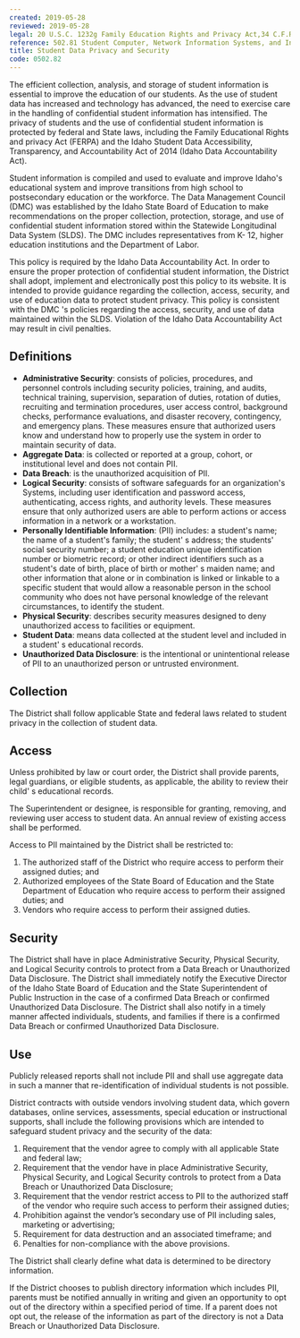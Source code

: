 ```yaml
---
created: 2019-05-28
reviewed: 2019-05-28
legal: 20 U.S.C. 1232g Family Education Rights and Privacy Act,34 C.F.R. 99 Family Education Rights and Privacy Act,I.C. 33-133 Idaho Student Data Accessibility, Transparency, and Accountability Act
reference: 502.81 Student Computer, Network Information Systems, and Internet Acceptable Use 602 Instructional Technology
title: Student Data Privacy and Security
code: 0502.82
---
```



The efficient collection, analysis, and storage of student information is essential to improve the education of our students. As the use of student data has increased and technology has advanced, the need to exercise care in the handling of confidential student information has intensified. The privacy of students and the use of confidential student information is protected by federal and State laws, including the Family Educational Rights and privacy Act (FERPA) and the Idaho Student Data Accessibility, Transparency, and Accountability Act of 2014 (Idaho Data Accountability Act).

Student information is compiled and used to evaluate and improve Idaho's educational system and improve transitions from high school to postsecondary education or the workforce. The Data Management Council (DMC) was established by the Idaho State Board of Education to make recommendations on the proper collection, protection, storage, and use of confidential student information stored within the Statewide Longitudinal Data System (SLDS). The DMC includes representatives from K- 12, higher education institutions and the Department of Labor.

This policy is required by the Idaho Data Accountability Act. In order to ensure the proper protection of confidential student information, the District shall adopt, implement and electronically post this policy to its website. It is intended to provide guidance regarding the collection, access, security, and use of education data to protect student privacy. This policy is consistent with the DMC 's policies regarding the access, security, and use of data maintained within the SLDS. Violation of the Idaho Data Accountability Act may result in civil penalties.

## Definitions

- **Administrative Security**: consists of policies, procedures, and personnel controls including security policies, training, and audits, technical training, supervision, separation of duties, rotation of duties, recruiting and termination procedures, user access control, background checks, performance evaluations, and disaster recovery, contingency, and emergency plans. These measures ensure that authorized users know and understand how to properly use the system in order to maintain security of data.
- **Aggregate Data**: is collected or reported at a group, cohort, or institutional level and does not contain PII.
- **Data Breach**: is the unauthorized acquisition of PII.
- **Logical Security**: consists of software safeguards for an organization's Systems, including user identification and password access, authenticating, access rights, and authority levels. These measures ensure that only authorized users are able to perform actions or access information in a network or a workstation.
- **Personally Identifiable Information**: (PII) includes: a student's name; the name of a student's family; the student' s address; the students' social security number; a student education unique identification number or biometric record; or other indirect identifiers such as a student's date of birth, place of birth or mother' s maiden name; and other information that alone or in combination is linked or linkable to a specific student that would allow a reasonable person in the school community who does not have personal knowledge of the relevant circumstances, to identify the student.
- **Physical Security**: describes security measures designed to deny unauthorized access to facilities or equipment.
- **Student Data**: means data collected at the student level and included in a student' s educational records.
- **Unauthorized Data Disclosure**: is the intentional or unintentional release of PII to an unauthorized person or untrusted environment.

## Collection

The District shall follow applicable State and federal laws related to student privacy in the collection of student data.

## Access

Unless prohibited by law or court order, the District shall provide parents, legal guardians, or eligible students, as applicable, the ability to review their child' s educational records.

The Superintendent or designee, is responsible for granting, removing, and reviewing user access to student data. An annual review of existing access shall be performed.

Access to PII maintained by the District shall be restricted to:

1. The authorized staff of the District who require access to perform their assigned duties; and
1. Authorized employees of the State Board of Education and the State Department of Education who require access to perform their assigned duties; and
1. Vendors who require access to perform their assigned duties.

## Security

The District shall have in place Administrative Security, Physical Security, and Logical Security controls to protect from a Data Breach or Unauthorized Data Disclosure. The District shall immediately notify the Executive Director of the Idaho State Board of Education and the State Superintendent of Public Instruction in the case of a confirmed Data Breach or confirmed Unauthorized Data Disclosure. The District shall also notify in a timely manner affected individuals, students, and families if there is a confirmed Data Breach or confirmed Unauthorized Data Disclosure.

## Use

Publicly released reports shall not include PII and shall use aggregate data in such a manner that re-identification of individual students is not possible.

District contracts with outside vendors involving student data, which govern databases, online services, assessments, special education or instructional supports, shall include the following provisions which are intended to safeguard student privacy and the security of the data:

1. Requirement that the vendor agree to comply with all applicable State and federal law;
1. Requirement that the vendor have in place Administrative Security, Physical Security, and Logical Security controls to protect from a Data Breach or Unauthorized Data Disclosure;
1. Requirement that the vendor restrict access to PII to the authorized staff of the vendor who require such access to perform their assigned duties;
1. Prohibition against the vendor’s secondary use of PII including sales, marketing or advertising;
1. Requirement for data destruction and an associated timeframe; and
1. Penalties for non-compliance with the above provisions.

The District shall clearly define what data is determined to be directory information.

If the District chooses to publish directory information which includes PII, parents must be notified annually in writing and given an opportunity to opt out of the directory within a specified period of time. If a parent does not opt out, the release of the information as part of the directory is not a Data Breach or Unauthorized Data Disclosure.
